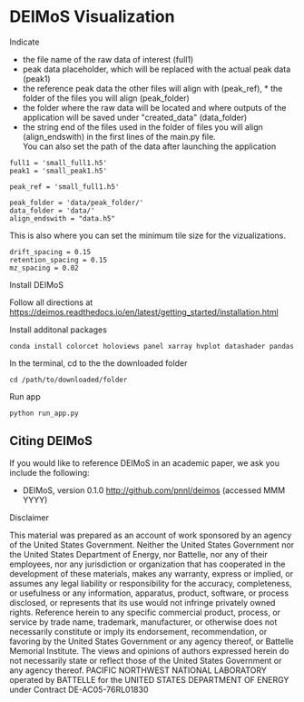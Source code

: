 DEIMoS Visualization
=======


Indicate 
* the file name of the raw data of interest (full1)
* peak data placeholder, which will be replaced with the actual peak data (peak1)
* the reference peak data the other files will align with (peak_ref), * the folder of the files you will align (peak_folder)
* the folder where the raw data will be located and where outputs of the application will be saved under "created_data" (data_folder)
* the string end of the files used in the folder of files you will align (align_endswith) in the first lines of the main.py file.  
You can also set the path of the data after launching the application
```
full1 = 'small_full1.h5'
peak1 = 'small_peak1.h5'

peak_ref = 'small_full1.h5'

peak_folder = 'data/peak_folder/'
data_folder = 'data/'
align_endswith = "data.h5"
```

This is also where you can set the minimum tile size for the vizualizations.
```
drift_spacing = 0.15
retention_spacing = 0.15
mz_spacing = 0.02
```

Install DEIMoS

Follow all directions at https://deimos.readthedocs.io/en/latest/getting_started/installation.html


Install additonal packages

``` 
conda install colorcet holoviews panel xarray hvplot datashader pandas
```

In the terminal, cd to the the downloaded folder
```
cd /path/to/downloaded/folder
```

Run app
```
python run_app.py
```


Citing DEIMoS
-------------
If you would like to reference DEIMoS in an academic paper, we ask you include the following:
* DEIMoS, version 0.1.0 http://github.com/pnnl/deimos (accessed MMM YYYY)

Disclaimer

This material was prepared as an account of work sponsored by an agency of the United States Government.  Neither the United States Government nor the United States Department of Energy, nor Battelle, nor any of their employees, nor any jurisdiction or organization that has cooperated in the development of these materials, makes any warranty, express or implied, or assumes any legal liability or responsibility for the accuracy, completeness, or usefulness or any information, apparatus, product, software, or process disclosed, or represents that its use would not infringe privately owned rights.
Reference herein to any specific commercial product, process, or service by trade name, trademark, manufacturer, or otherwise does not necessarily constitute or imply its endorsement, recommendation, or favoring by the United States Government or any agency thereof, or Battelle Memorial Institute. The views and opinions of authors expressed herein do not necessarily state or reflect those of the United States Government or any agency thereof.
PACIFIC NORTHWEST NATIONAL LABORATORY
operated by
BATTELLE
for the
UNITED STATES DEPARTMENT OF ENERGY
under Contract DE-AC05-76RL01830



